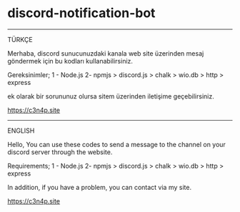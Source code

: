 # discord-notification-bot
-----
TÜRKÇE

Merhaba, discord sunucunuzdaki kanala web site üzerinden mesaj göndermek için bu kodları kullanabilirsiniz.

Gereksinimler;
1 - Node.js
2-  npmjs > discord.js > chalk > wio.db > http > express

ek olarak bir sorununuz olursa sitem üzerinden iletişime geçebilirsiniz. 

https://c3n4p.site

-----
ENGLISH

Hello, You can use these codes to send a message to the channel on your discord server through the website.

Requirements;
1 - Node.js
2- npmjs > discord.js > chalk > wio.db > http > express

In addition, if you have a problem, you can contact via my site.

https://c3n4p.site
